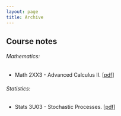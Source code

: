 ```yaml
---
layout: page
title: Archive
---
```


Course notes
------------

###### Mathematics:

* Math 2XX3 - Advanced Calculus II. \[[pdf](https://parksw3.github.io/archive/course_notes/math_2xx3_lecture_notes.pdf)\]

###### Statistics:

* Stats 3U03 - Stochastic Processes. \[[pdf](https://parksw3.github.io/archive/course_notes/stats_3u03_lecture_notes.pdf)\]
